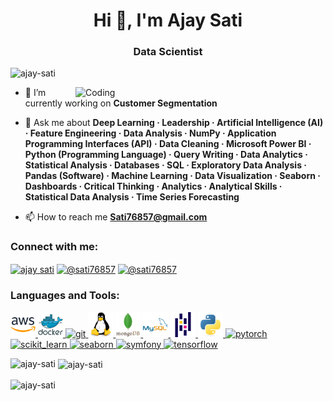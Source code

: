 <h1 align="center">Hi 👋, I'm Ajay Sati</h1>
<h3 align="center">Data Scientist</h3>

<p align="left"> <img src="https://komarev.com/ghpvc/?username=ajay-sati&label=Profile%20views&color=0e75b6&style=flat" alt="ajay-sati" /> </p>
<img align="right" alt="Coding" width="400" src="https://camo.githubusercontent.com/a891d7d5917bebbdfcedb02348ab06be64822b69e8d1cfdad45e6dc5279f6ca7/68747470733a2f2f6d656469612e74656e6f722e636f6d2f7a7a6e746d325f3942336741414141432f6861636b65722e676966">


- 🔭 I’m currently working on **Customer Segmentation**

- 💬 Ask me about **Deep Learning · Leadership · Artificial Intelligence (AI) · Feature Engineering · Data Analysis · NumPy · Application Programming Interfaces (API) · Data Cleaning · Microsoft Power BI · Python (Programming Language) · Query Writing · Data Analytics · Statistical Analysis · Databases · SQL · Exploratory Data Analysis · Pandas (Software) · Machine Learning · Data Visualization · Seaborn · Dashboards · Critical Thinking · Analytics · Analytical Skills · Statistical Data Analysis · Time Series Forecasting**

- 📫 How to reach me **Sati76857@gmail.com**

<h3 align="left">Connect with me:</h3>
<p align="left">
<a href="https://linkedin.com/in/ajay sati" target="blank"><img align="center" src="https://raw.githubusercontent.com/rahuldkjain/github-profile-readme-generator/master/src/images/icons/Social/linked-in-alt.svg" alt="ajay sati" height="30" width="40" /></a>
<a href="https://medium.com/@sati76857" target="blank"><img align="center" src="https://raw.githubusercontent.com/rahuldkjain/github-profile-readme-generator/master/src/images/icons/Social/medium.svg" alt="@sati76857" height="30" width="40" /></a>
<a href="https://www.hackerrank.com/@sati76857" target="blank"><img align="center" src="https://raw.githubusercontent.com/rahuldkjain/github-profile-readme-generator/master/src/images/icons/Social/hackerrank.svg" alt="@sati76857" height="30" width="40" /></a>
</p>

<h3 align="left">Languages and Tools:</h3>
<p align="left"> <a href="https://aws.amazon.com" target="_blank" rel="noreferrer"> <img src="https://raw.githubusercontent.com/devicons/devicon/master/icons/amazonwebservices/amazonwebservices-original-wordmark.svg" alt="aws" width="40" height="40"/> </a> <a href="https://www.docker.com/" target="_blank" rel="noreferrer"> <img src="https://raw.githubusercontent.com/devicons/devicon/master/icons/docker/docker-original-wordmark.svg" alt="docker" width="40" height="40"/> </a> <a href="https://git-scm.com/" target="_blank" rel="noreferrer"> <img src="https://www.vectorlogo.zone/logos/git-scm/git-scm-icon.svg" alt="git" width="40" height="40"/> </a> <a href="https://www.linux.org/" target="_blank" rel="noreferrer"> <img src="https://raw.githubusercontent.com/devicons/devicon/master/icons/linux/linux-original.svg" alt="linux" width="40" height="40"/> </a> <a href="https://www.mongodb.com/" target="_blank" rel="noreferrer"> <img src="https://raw.githubusercontent.com/devicons/devicon/master/icons/mongodb/mongodb-original-wordmark.svg" alt="mongodb" width="40" height="40"/> </a> <a href="https://www.mysql.com/" target="_blank" rel="noreferrer"> <img src="https://raw.githubusercontent.com/devicons/devicon/master/icons/mysql/mysql-original-wordmark.svg" alt="mysql" width="40" height="40"/> </a> <a href="https://pandas.pydata.org/" target="_blank" rel="noreferrer"> <img src="https://raw.githubusercontent.com/devicons/devicon/2ae2a900d2f041da66e950e4d48052658d850630/icons/pandas/pandas-original.svg" alt="pandas" width="40" height="40"/> </a> <a href="https://www.python.org" target="_blank" rel="noreferrer"> <img src="https://raw.githubusercontent.com/devicons/devicon/master/icons/python/python-original.svg" alt="python" width="40" height="40"/> </a> <a href="https://pytorch.org/" target="_blank" rel="noreferrer"> <img src="https://www.vectorlogo.zone/logos/pytorch/pytorch-icon.svg" alt="pytorch" width="40" height="40"/> </a> <a href="https://scikit-learn.org/" target="_blank" rel="noreferrer"> <img src="https://upload.wikimedia.org/wikipedia/commons/0/05/Scikit_learn_logo_small.svg" alt="scikit_learn" width="40" height="40"/> </a> <a href="https://seaborn.pydata.org/" target="_blank" rel="noreferrer"> <img src="https://seaborn.pydata.org/_images/logo-mark-lightbg.svg" alt="seaborn" width="40" height="40"/> </a> <a href="https://symfony.com" target="_blank" rel="noreferrer"> <img src="https://symfony.com/logos/symfony_black_03.svg" alt="symfony" width="40" height="40"/> </a> <a href="https://www.tensorflow.org" target="_blank" rel="noreferrer"> <img src="https://www.vectorlogo.zone/logos/tensorflow/tensorflow-icon.svg" alt="tensorflow" width="40" height="40"/> </a> </p>

<p><img align="left" src="https://github-readme-stats.vercel.app/api/top-langs?username=ajay-sati&show_icons=true&locale=en&layout=compact" alt="ajay-sati" /></p>

<p>&nbsp;<img align="center" src="https://github-readme-stats.vercel.app/api?username=ajay-sati&show_icons=true&locale=en" alt="ajay-sati" /></p>

<p><img align="center" src="https://github-readme-streak-stats.herokuapp.com/?user=ajay-sati&" alt="ajay-sati" /></p>
